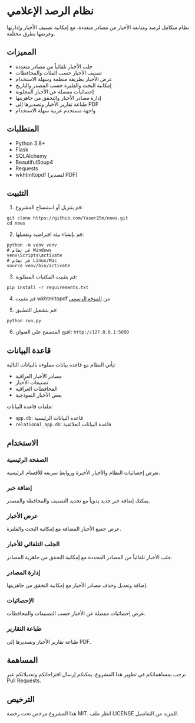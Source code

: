 # نظام الرصد الإعلامي

نظام متكامل لرصد ومتابعة الأخبار من مصادر متعددة، مع إمكانية تصنيف الأخبار وإدارتها وعرضها بطرق مختلفة.

## المميزات

- جلب الأخبار تلقائياً من مصادر متعددة
- تصنيف الأخبار حسب الفئات والمحافظات
- عرض الأخبار بطريقة منظمة وسهلة الاستخدام
- إمكانية البحث والفلترة حسب المصدر والتاريخ
- إحصائيات مفصلة عن الأخبار المجلوبة
- إدارة مصادر الأخبار والتحقق من جاهزيتها
- طباعة تقارير الأخبار وتصديرها إلى PDF
- واجهة مستخدم عربية سهلة الاستخدام

## المتطلبات

- Python 3.8+
- Flask
- SQLAlchemy
- BeautifulSoup4
- Requests
- wkhtmltopdf (لتصدير PDF)

## التثبيت

1. قم بتنزيل أو استنساخ المشروع:
```
git clone https://github.com/Yaser25m/news.git
cd news
```

2. قم بإنشاء بيئة افتراضية وتفعيلها:
```
python -m venv venv
# في نظام Windows
venv\Scripts\activate
# في نظام Linux/Mac
source venv/bin/activate
```

3. قم بتثبيت المكتبات المطلوبة:
```
pip install -r requirements.txt
```

4. قم بتثبيت wkhtmltopdf من [الموقع الرسمي](https://wkhtmltopdf.org/downloads.html)

5. قم بتشغيل التطبيق:
```
python run.py
```

6. افتح المتصفح على العنوان: `http://127.0.0.1:5000`

## قاعدة البيانات

يأتي النظام مع قاعدة بيانات مملوءة بالبيانات التالية:
- مصادر الأخبار العراقية
- تصنيفات الأخبار
- المحافظات العراقية
- بعض الأخبار النموذجية

ملفات قاعدة البيانات:
- `app.db`: قاعدة البيانات الرئيسية
- `relational_app.db`: قاعدة البيانات العلائقية

## الاستخدام

### الصفحة الرئيسية
تعرض إحصائيات النظام والأخبار الأخيرة وروابط سريعة للأقسام الرئيسية.

### إضافة خبر
يمكنك إضافة خبر جديد يدوياً مع تحديد التصنيف والمحافظة والمصدر.

### عرض الأخبار
عرض جميع الأخبار المضافة مع إمكانية البحث والفلترة.

### الجلب التلقائي للأخبار
جلب الأخبار تلقائياً من المصادر المحددة مع إمكانية التحقق من جاهزية المصادر.

### إدارة المصادر
إضافة وتعديل وحذف مصادر الأخبار مع إمكانية التحقق من جاهزيتها.

### الإحصائيات
عرض إحصائيات مفصلة عن الأخبار حسب التصنيفات والمحافظات.

### طباعة التقارير
طباعة تقارير الأخبار وتصديرها إلى PDF.

## المساهمة

نرحب بمساهماتكم في تطوير هذا المشروع. يمكنكم إرسال اقتراحاتكم وتعديلاتكم عبر Pull Requests.

## الترخيص

هذا المشروع مرخص تحت رخصة MIT. انظر ملف LICENSE للمزيد من التفاصيل.
